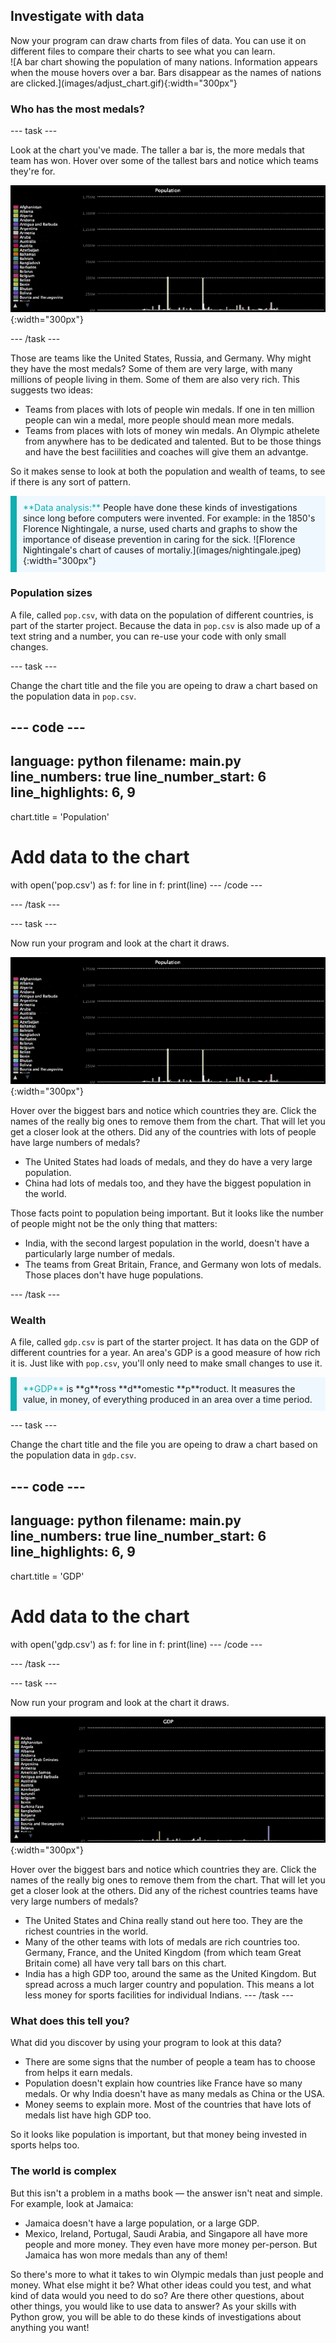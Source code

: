 ## Investigate with data

<div style="display: flex; flex-wrap: wrap">
<div style="flex-basis: 200px; flex-grow: 1; margin-right: 15px;">
Now your program can draw charts from files of data. You can use it on different files to compare their charts to see what you can learn.
</div>
<div>
![A bar chart showing the population of many nations. Information appears when the mouse hovers over a bar. Bars disappear as the names of nations are clicked.](images/adjust_chart.gif){:width="300px"}
</div>
</div>

### Who has the most medals?

--- task ---

Look at the chart you've made. The taller a bar is, the more medals that team has won. Hover over some of the tallest bars and notice which teams they're for. 

![A bar chart showing the population of many nations. Information appears when the mouse hovers over a bar. Bars disappear as the names of nations are clicked.](images/pop.gif){:width="300px"}

--- /task ---

Those are teams like the United States, Russia, and Germany. Why might they have the most medals? Some of them are very large, with many millions of people living in them. Some of them are also very rich. This suggests two ideas:

 - Teams from places with lots of people win medals. If one in ten million people can win a medal, more people should mean more medals.
 - Teams from places with lots of money win medals. An Olympic athelete from anywhere has to be dedicated and talented. But to be those things and have the best faciilities and coaches will give them an advantge. 

So it makes sense to look at both the population and wealth of teams, to see if there is any sort of pattern.

<p style="border-left: solid; border-width:10px; border-color: #0faeb0; background-color: aliceblue; padding: 10px;">
<span style="color: #0faeb0">**Data analysis:**</span> People have done these kinds of investigations since long before computers were invented. For example: in the 1850's Florence Nightingale, a nurse, used charts and graphs to show the importance of disease prevention in caring for the sick. 
![Florence Nightingale's chart of causes of mortaliy.](images/nightingale.jpeg){:width="300px"}
</p>

### Population sizes

A file, called `pop.csv`, with data on the population of different countries, is part of the starter project. Because the data in `pop.csv` is also made up of a text string and a number, you can re-use your code with only small changes.

--- task ---

Change the chart title and the file you are opeing to draw a chart based on the population data in `pop.csv`.

--- code ---
---
language: python
filename: main.py
line_numbers: true
line_number_start: 6 
line_highlights: 6, 9
---
chart.title = 'Population'

# Add data to the chart
with open('pop.csv') as f:
  for line in f:
    print(line)
--- /code ---

--- /task ---

--- task ---

Now run your program and look at the chart it draws. 

![A bar chart showing the population of many nations. Information appears when the mouse hovers over a bar. Bars disappear as the names of nations are clicked.](images/pop.gif){:width="300px"}

Hover over the biggest bars and notice which countries they are. Click the names of the really big ones to remove them from the chart. That will let you get a closer look at the others. Did any of the countries with lots of people have large numbers of medals?

 - The United States had loads of medals, and they do have a very large population. 
 - China had lots of medals too, and they have the biggest population in the world.

Those facts point to population being important. But it looks like the number of people might not be the only thing that matters:

 - India, with the second largest population in the world, doesn't have a particularly large number of medals.
 - The teams from Great Britain, France, and Germany won lots of medals. Those places don't have huge populations.

--- /task ---

### Wealth

A file, called `gdp.csv` is part of the starter project. It has data on the GDP of different countries for a year. An area's GDP is a good measure of how rich it is. Just like with `pop.csv`, you'll only need to make small changes to use it.

<p style="border-left: solid; border-width:10px; border-color: #0faeb0; background-color: aliceblue; padding: 10px;">
<span style="color: #0faeb0">**GDP**</span> is **g**ross **d**omestic **p**roduct. It measures the value, in money, of everything produced in an area over a time period.
</p>

--- task ---

Change the chart title and the file you are opeing to draw a chart based on the population data in `gdp.csv`.

--- code ---
---
language: python
filename: main.py
line_numbers: true
line_number_start: 6 
line_highlights: 6, 9
---
chart.title = 'GDP'

# Add data to the chart
with open('gdp.csv') as f:
  for line in f:
    print(line)
--- /code ---

--- /task ---

--- task ---

Now run your program and look at the chart it draws. 

![A bar chart showing the GDP of many nations. Information appears when the mouse hovers over a bar. Bars disappear as the names of nations are clicked.](images/gdp.gif){:width="300px"}

Hover over the biggest bars and notice which countries they are. Click the names of the really big ones to remove them from the chart. That will let you get a closer look at the others. Did any of the richest countries teams have very large numbers of medals?

 - The United States and China really stand out here too. They are the richest countries in the world.
 - Many of the other teams with lots of medals are rich countries too. Germany, France, and the United Kingdom (from which team Great Britain come) all have very tall bars on this chart.
 - India has a high GDP too, around the same as the United Kingdom. But spread across a much larger country and population. This means a lot less money for sports facilities for individual Indians. 
--- /task ---

### What does this tell you?
What did you discover by using your program to look at this data?

 - There are some signs that the number of people a team has to choose from helps it earn medals.
 - Population doesn't explain how countries like France have so many medals. Or why India doesn't have as many medals as China or the USA.
 - Money seems to explain more. Most of the countries that have lots of medals list have high GDP too.

So it looks like population is important, but that money being invested in sports helps too. 

### The world is complex
But this isn't a problem in a maths book — the answer isn't neat and simple. For example, look at Jamaica: 
 - Jamaica doesn't have a large population, or a large GDP. 
 - Mexico, Ireland, Portugal, Saudi Arabia, and Singapore all have more people and more money. They even have more money per-person. But Jamaica has won more medals than any of them!

So there's more to what it takes to win Olympic medals than just people and money. What else might it be? What other ideas could you test, and what kind of data would you need to do so? Are there other questions, about other things, you would like to use data to answer? As your skills with Python grow, you will be able to do these kinds of investigations about anything you want!